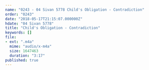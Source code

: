 ```yaml
---
name: "0243 - 04 Sivan 5778 Child's Obligation - Contradiction"
order: "0243"
date: "2018-05-17T21:15:07.000000Z"
hdate: "04 Sivan 5778"
title: "Child's Obligation - Contradiction"
keywords: []
file:
- ext: ".m4a"
  mime: "audio/x-m4a"
  size: 1647463
  duration: "3:17"
published: true
---
```


